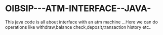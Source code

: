 # OIBSIP---ATM-INTERFACE--JAVA-
This java code is all about interface with an atm machine ...Here we can do operations like withdraw,balance check,deposit,transaction history etc..
